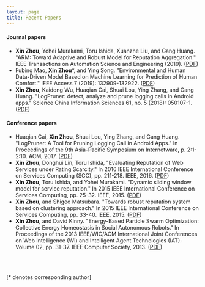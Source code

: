 ```yaml
---
layout: page
title: Recent Papers
---
```


#### Journal papers
- **Xin Zhou**, Yohei Murakami, Toru Ishida, Xuanzhe Liu, and Gang Huang. "ARM: Toward Adaptive and Robust Model for Reputation Aggregation." IEEE Transactions on Automation Science and Engineering (2019). ([PDF](https://ieeexplore.ieee.org/document/8672470))
- Fubing Mao, **Xin Zhou***, and Ying Song. "Environmental and Human Data-Driven Model Based on Machine Learning for Prediction of Human Comfort." IEEE Access 7 (2019): 132909-132922. ([PDF](https://ieeexplore.ieee.org/stamp/stamp.jsp?tp=&arnumber=8832146))
- **Xin Zhou**, Kaidong Wu, Huaqian Cai, Shuai Lou, Ying Zhang, and Gang Huang. "LogPruner: detect, analyze and prune logging calls in Android apps." Science China Information Sciences 61, no. 5 (2018): 050107-1. ([PDF](http://scis.scichina.com/en/2018/050107.pdf))

#### Conference papers
- Huaqian Cai, **Xin Zhou**, Shuai Lou, Ying Zhang, and Gang Huang. "LogPruner: A Tool for Pruning Logging Call in Android Apps." In Proceedings of the 9th Asia-Pacific Symposium on Internetware, p. 2:1-2:10. ACM, 2017. ([PDF](https://dl.acm.org/citation.cfm?id=3131711))
- **Xin Zhou**, Donghui Lin, Toru Ishida, "Evaluating Reputation of Web Services under Rating Scarcity." In 2016 IEEE International Conference on Services Computing (SCC), pp. 211-218. IEEE, 2016. ([PDF](http://www.ai.soc.i.kyoto-u.ac.jp/~lindh/papers/SCC2016_Zhou.pdf)) 
- **Xin Zhou**, Toru Ishida, and Yohei Murakami. "Dynamic sliding window model for service reputation." In 2015 IEEE International Conference on Services Computing, pp. 25-32. IEEE, 2015. ([PDF](https://arxiv.org/))
- **Xin Zhou**, and Shigeo Matsubara. "Towards robust reputation system based on clustering approach." In 2015 IEEE International Conference on Services Computing, pp. 33-40. IEEE, 2015. ([PDF](https://arxiv.org/))
- **Xin Zhou**, and David Kinny. "Energy-Based Particle Swarm Optimization: Collective Energy Homeostasis in Social Autonomous Robots." In Proceedings of the 2013 IEEE/WIC/ACM International Joint Conferences on Web Intelligence (WI) and Intelligent Agent Technologies (IAT)-Volume 02, pp. 31-37. IEEE Computer Society, 2013. ([PDF](https://arxiv.org/))
<br /> 
<br>
<p>[* denotes corresponding author]</p>
